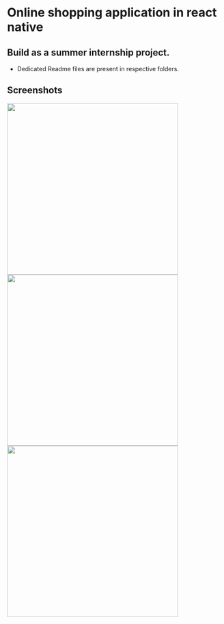 # Online shopping application in react native

## Build as a summer internship project.

- Dedicated Readme files are present in respective folders.

## Screenshots


<img src="[https://user-images.githubusercontent.com/your-image.png](https://github.com/user-attachments/assets/b6328835-3884-4316-83d4-c91f4480d51d)" width="400"/>
<img src="[https://user-images.githubusercontent.com/your-image.png](https://github.com/user-attachments/assets/57a28aae-e02d-4e03-b216-d029d41ee81b)" width="400"/>
<img src="[https://user-images.githubusercontent.com/your-image.png](https://github.com/user-attachments/assets/57a28aae-e02d-4e03-b216-d029d41ee81b)" width="400"/>
